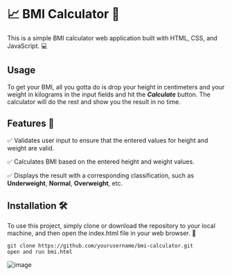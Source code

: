 
# 📈 BMI Calculator 🧮

This is a simple BMI calculator web application built with HTML, CSS, and JavaScript. 💻

## Usage
To get your BMI, all you gotta do is drop your height in centimeters and your weight in kilograms in the input fields and hit the _**Calculate**_ button. The calculator will do the rest and show you the result in no time.
## Features 🚀
✅ Validates user input to ensure that the entered values for height and weight are valid.

✅ Calculates BMI based on the entered height and weight values.

✅ Displays the result with a corresponding classification, such as **Underweight**, **Normal**, **Overweight**, etc.


## Installation 🛠️
To use this project, simply clone or download the repository to your local machine, and then open the index.html file in your web browser. 🔽

```
git clone https://github.com/yourusername/bmi-calculator.git
open and run bmi.html
```


![image](/Untitled%20video%20-%20Made%20with%20Clipchamp.gif)